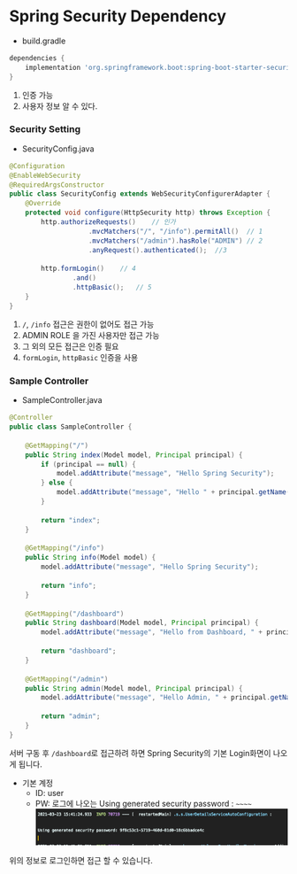 # Spring Security Dependency

- build.gradle
```gradle
dependencies {
    implementation 'org.springframework.boot:spring-boot-starter-security'
}
```

1. 인증 가능
2. 사용자 정보 알 수 있다.
### Security Setting
- SecurityConfig.java
```java
@Configuration
@EnableWebSecurity
@RequiredArgsConstructor
public class SecurityConfig extends WebSecurityConfigurerAdapter {
    @Override
    protected void configure(HttpSecurity http) throws Exception {
        http.authorizeRequests()    // 인가
                    .mvcMatchers("/", "/info").permitAll()  // 1
                    .mvcMatchers("/admin").hasRole("ADMIN") // 2
                    .anyRequest().authenticated();  //3

        http.formLogin()    // 4
                .and()
                .httpBasic();   // 5
    }
}
```
1. `/`, `/info` 접근은 권한이 없어도 접근 가능
2. ADMIN ROLE 을 가진 사용자만 접근 가능
3. 그 외의 모든 접근은 인증 필요
4. `formLogin`, `httpBasic` 인증을 사용


### Sample Controller
- SampleController.java
```java
@Controller
public class SampleController {

    @GetMapping("/")
    public String index(Model model, Principal principal) {
        if (principal == null) {
            model.addAttribute("message", "Hello Spring Security");
        } else {
            model.addAttribute("message", "Hello " + principal.getName());
        }

        return "index";
    }

    @GetMapping("/info")
    public String info(Model model) {
        model.addAttribute("message", "Hello Spring Security");

        return "info";
    }

    @GetMapping("/dashboard")
    public String dashboard(Model model, Principal principal) {
        model.addAttribute("message", "Hello from Dashboard, " + principal.getName());

        return "dashboard";
    }

    @GetMapping("/admin")
    public String admin(Model model, Principal principal) {
        model.addAttribute("message", "Hello Admin, " + principal.getName());

        return "admin";
    }
}
```

서버 구동 후
`/dashboard`로 접근하려 하면 Spring Security의 기본 Login화면이 나오게 됩니다.

- 기본 계정   
    - ID: user    
    - PW: 로그에 나오는 Using generated security password : `~~~~`
    ![](./images/default_password.png)

위의 정보로 로그인하면 접근 할 수 있습니다.
